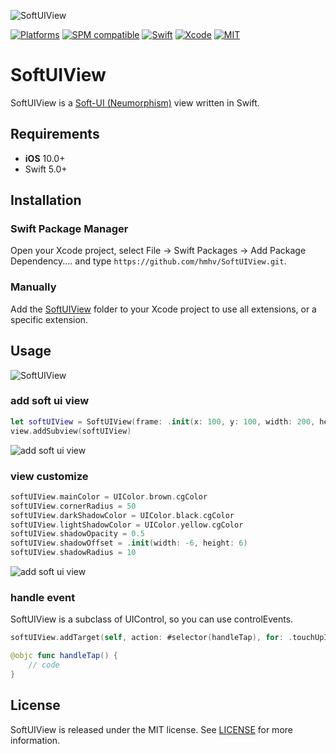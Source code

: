 
![SoftUIView](https://raw.githubusercontent.com/hmhv/SoftUIView/master/assets/softuiview.png)

[![Platforms](https://img.shields.io/badge/platforms-iOS-lightgrey.svg)](https://github.com/hmhv/SoftUIView)
[![SPM compatible](https://img.shields.io/badge/SPM-Compatible-brightgreen.svg?style=flat)](https://swift.org/package-manager/)
[![Swift](https://img.shields.io/badge/Swift-5.0-orange.svg)](https://swift.org)
[![Xcode](https://img.shields.io/badge/Xcode-11.3-blue.svg)](https://developer.apple.com/xcode)
[![MIT](https://img.shields.io/badge/License-MIT-red.svg)](https://opensource.org/licenses/MIT)

# SoftUIView

SoftUIView is a [Soft-UI (Neumorphism)](https://uxdesign.cc/neumorphism-in-user-interfaces-b47cef3bf3a6) view written in Swift.

## Requirements

- **iOS** 10.0+
- Swift 5.0+

## Installation

### Swift Package Manager
Open your Xcode project, select File -> Swift Packages -> Add Package Dependency.... and type `https://github.com/hmhv/SoftUIView.git`.


### Manually 

Add the <a href="https://github.com/hmhv/SoftUIView/tree/master/Sources/SoftUIView">SoftUIView</a> folder to your Xcode project to use all extensions, or a specific extension.</p>

## Usage

![SoftUIView](https://raw.githubusercontent.com/hmhv/SoftUIView/master/assets/softuiview.gif)

### add soft ui view

```swift
let softUIView = SoftUIView(frame: .init(x: 100, y: 100, width: 200, height: 200))
view.addSubview(softUIView)
```

![add soft ui view](https://raw.githubusercontent.com/hmhv/SoftUIView/master/assets/addview.png)

### view customize 

```swift
softUIView.mainColor = UIColor.brown.cgColor
softUIView.cornerRadius = 50
softUIView.darkShadowColor = UIColor.black.cgColor
softUIView.lightShadowColor = UIColor.yellow.cgColor
softUIView.shadowOpacity = 0.5
softUIView.shadowOffset = .init(width: -6, height: 6)
softUIView.shadowRadius = 10
```

![add soft ui view](https://raw.githubusercontent.com/hmhv/SoftUIView/master/assets/customview.png.png)

### handle event 

SoftUIView is a subclass of  UIControl, so you can use controlEvents.

```swift
softUIView.addTarget(self, action: #selector(handleTap), for: .touchUpInside)

@objc func handleTap() {
    // code
}
```

## License

SoftUIView is released under the MIT license. See [LICENSE](https://github.com/hmhv/SoftUIView/blob/master/LICENSE) for more information.